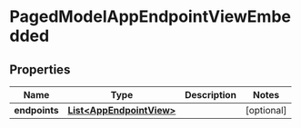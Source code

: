 

# PagedModelAppEndpointViewEmbedded


## Properties

| Name | Type | Description | Notes |
|------------ | ------------- | ------------- | -------------|
|**endpoints** | [**List&lt;AppEndpointView&gt;**](AppEndpointView.md) |  |  [optional] |



